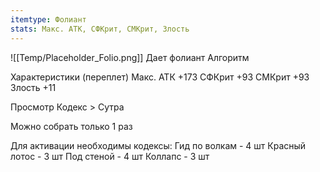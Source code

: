 ```yaml
---
itemtype: Фолиант
stats: Макс. АТК, СФКрит, СМКрит, Злость
---
```

![[Temp/Placeholder_Folio.png]]
Дает фолиант Алгоритм

Характеристики (переплет)
Макс. АТК +173
СФКрит +93
СМКрит +93
Злость +11

Просмотр Кодекс > Сутра

Можно собрать только 1 раз

Для активации необходимы кодексы: 
Гид по волкам  - 4 шт
Красный лотос  - 3 шт
Под стеной  - 4 шт
Коллапс  - 3 шт

